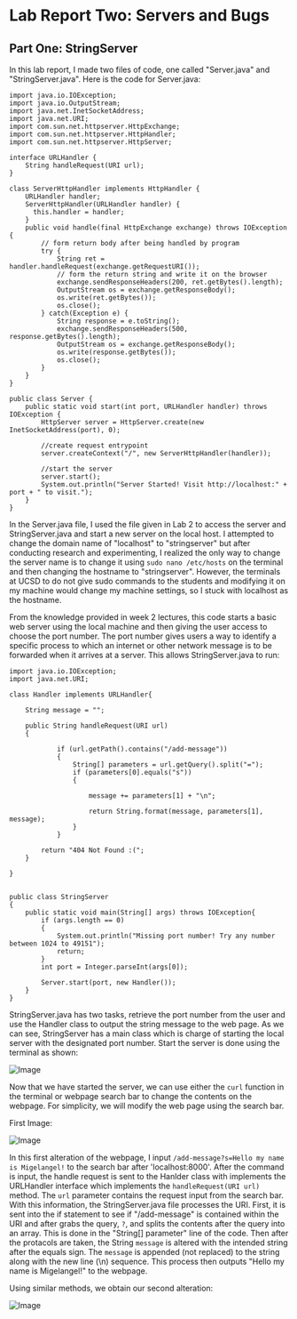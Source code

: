 # Lab Report Two: Servers and Bugs

## Part One: StringServer

In this lab report, I made two files of code, one called "Server.java" and "StringServer.java".
Here is the code for Server.java:

```
import java.io.IOException;
import java.io.OutputStream;
import java.net.InetSocketAddress;
import java.net.URI;
import com.sun.net.httpserver.HttpExchange;
import com.sun.net.httpserver.HttpHandler;
import com.sun.net.httpserver.HttpServer;

interface URLHandler {
    String handleRequest(URI url);
}

class ServerHttpHandler implements HttpHandler {
    URLHandler handler;
    ServerHttpHandler(URLHandler handler) {
      this.handler = handler;
    }
    public void handle(final HttpExchange exchange) throws IOException {
        // form return body after being handled by program
        try {
            String ret = handler.handleRequest(exchange.getRequestURI());
            // form the return string and write it on the browser
            exchange.sendResponseHeaders(200, ret.getBytes().length);
            OutputStream os = exchange.getResponseBody();
            os.write(ret.getBytes());
            os.close();
        } catch(Exception e) {
            String response = e.toString();
            exchange.sendResponseHeaders(500, response.getBytes().length);
            OutputStream os = exchange.getResponseBody();
            os.write(response.getBytes());
            os.close();
        }
    }
}

public class Server {
    public static void start(int port, URLHandler handler) throws IOException {
        HttpServer server = HttpServer.create(new InetSocketAddress(port), 0);

        //create request entrypoint
        server.createContext("/", new ServerHttpHandler(handler));

        //start the server
        server.start();
        System.out.println("Server Started! Visit http://localhost:" + port + " to visit.");
    }
}
```

In the Server.java file, I used the file given in Lab 2 to access the server and StringServer.java and start a new server on the local host. I attempted
to change the domain name of "localhost" to "stringserver" but after conducting research and experimenting, I realized the only way to change 
the server name is to change it using `sudo nano /etc/hosts` on the terminal and then changing the hostname to "stringserver". However, the terminals
at UCSD to do not give sudo commands to the students and modifying it on my machine would change my machine settings, so I stuck with localhost as the hostname.

From the knowledge provided in week 2 lectures, this code starts a basic web server using the local machine and then giving the user access to choose the port number.
The port number gives users a way to identify a specific process to which an internet or other network message is to be forwarded when it arrives at a server. This allows
StringServer.java to run:

```
import java.io.IOException;
import java.net.URI;

class Handler implements URLHandler{

    String message = "";

    public String handleRequest(URI url)
    {
        
            if (url.getPath().contains("/add-message"))
            {
                String[] parameters = url.getQuery().split("=");
                if (parameters[0].equals("s"))
                {
                    
                    message += parameters[1] + "\n";
                    
                    return String.format(message, parameters[1], message);
                }
            }
        
        return "404 Not Found :("; 
    }

}


public class StringServer
{
    public static void main(String[] args) throws IOException{
        if (args.length == 0)
        {
            System.out.println("Missing port number! Try any number between 1024 to 49151");
            return;
        }
        int port = Integer.parseInt(args[0]);

        Server.start(port, new Handler());
    }
}

```

StringServer.java has two tasks, retrieve the port number from the user and use the Handler class to output the string message to the web page. As we can see, StringServer has a main class which is charge of starting the local server with the designated port number. Start the server is done using the terminal as shown:

![Image](https://migelangel04.github.io/cse15l-lab-reports/LabReport2(3).png)

Now that we have started the server, we can use either the `curl` function in the terminal or webpage search bar to change the contents on the webpage. For 
simplicity, we will modify the web page using the search bar. 

First Image:

![Image](https://migelangel04.github.io/cse15l-lab-reports/LabReport2(1).png)

In this first alteration of the webpage, I input `/add-message?s=Hello my name is Migelangel!` to the search bar after 'localhost:8000'. After the command is input, the handle request is sent to the Hanlder class with implements the URLHandler interface which implements the `handleRequest(URI url)` method. The `url` parameter contains the request input from the search bar. With this information, the StringServer.java file processes the URI. First, it is sent into the if statement to see if "/add-message" is contained within the URI and after grabs the query, `?`, and splits the contents after the query into an array. This is done in the "String[] parameter" line of the code. Then after the protacols are taken, the String `message` is altered with the intended string after the equals sign. The `message` is appended (not replaced) to the string along with the new line (\n) sequence. This process then outputs "Hello my name is Migelangel!" to the webpage.

Using similar methods, we obtain our second alteration:

![Image](https://migelangel04.github.io/cse15l-lab-reports/LabReport2(2).png)








